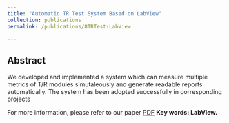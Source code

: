 ```yaml
---
title: "Automatic TR Test System Based on LabView"
collection: publications
permalink: /publications/8TRTest-LabView

---
```


## Abstract
We developed and implemented a system which can measure multiple metrics of T/R modules simutaleously and generate readable reports automatically.
The system has been adopted successfully in corresponding projects
 
 For more information, please refer to our paper [PDF](http://Xiaolu1263.github.io/files/TRTest.pdf)
<b> Key words: LabView.</b>
